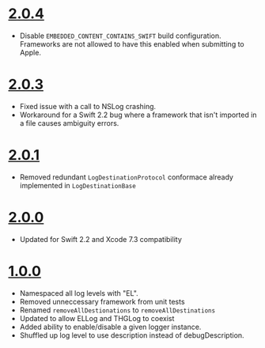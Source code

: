 # [2.0.4](https://github.com/Electrode-iOS/ELLog/releases/tag/v2.0.4)

- Disable `EMBEDDED_CONTENT_CONTAINS_SWIFT` build configuration. Frameworks are not allowed to have this enabled when submitting to Apple.

# [2.0.3](https://github.com/Electrode-iOS/ELLog/releases/tag/2.0.3)

- Fixed issue with a call to NSLog crashing.
- Workaround for a Swift 2.2 bug where a framework that isn't imported in a file causes ambiguity errors.

# [2.0.1](https://github.com/Electrode-iOS/ELLog/releases/tag/v2.0.1)

- Removed redundant `LogDestinationProtocol` conformace already implemented in `LogDestinationBase`

# [2.0.0](https://github.com/Electrode-iOS/ELLog/releases/tag/v2.0.0)

- Updated for Swift 2.2 and Xcode 7.3 compatibility

# [1.0.0](https://github.com/Electrode-iOS/ELLog/releases/tag/v1.0.0)

- Namespaced all log levels with "EL".
- Removed unneccessary framework from unit tests
- Renamed `removeAllDestionations` to `removeAllDestinations`
- Updated to allow ELLog and THGLog to coexist
- Added ability to enable/disable a given logger instance.
- Shuffled up log level to use description instead of debugDescription.
